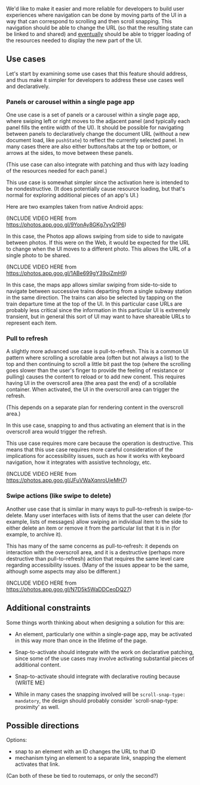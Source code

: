 
We'd like to make it easier and more reliable for developers to build user experiences
where navigation can be done by moving parts of the UI
in a way that can correspond to scrolling and then scroll snapping.
This navigation should be able to change the URL
(so that the resulting state can be linked to and shared)
and [eventually](route-matching-explainer.md#declarative-patch-based-document-updates)
should be able to trigger loading of the resources needed
to display the new part of the UI.

## Use cases

Let's start by examining some use cases that this feature should address,
and thus make it simpler for developers to address these use cases well and declaratively.

### Panels or carousel within a single page app

One use case is a set of panels or a carousel within a single page app,
where swiping left or right moves to the adjacent panel
(and typically each panel fills the entire width of the UI).
It should be possible for navigating between panels to declaratively
change the document URL (without a new document load, like `pushState`)
to reflect the currently selected panel.
In many cases there are also either buttons/tabs at the top or bottom,
or arrows at the sides,
to move between these panels.

(This use case can also integrate with patching
and thus with lazy loading of the resources
needed for each panel.)

This use case is somewhat simpler since the activation here
is intended to be nondestructive.
(It does potentially cause resource loading,
but that's normal for exploring additional pieces of an app's UI.)

Here are two examples taken from native Android apps:

(INCLUDE VIDEO HERE from https://photos.app.goo.gl/9YonAy8GKg7vyQ1P6)

In this case, the Photos app allows swiping from side to side
to navigate between photos.
If this were on the Web,
it would be expected for the URL to change
when the UI moves to a different photo.
This allows the URL of a single photo to be shared.

(INCLUDE VIDEO HERE from https://photos.app.goo.gl/1ABe699gY39oiZmH9)

In this case, the maps app allows similar swiping from side-to-side
to navigate between successive trains departing from a single subway station
in the same direction.
The trains can also be selected by tapping on the train departure time
at the top of the UI.
In this particular case URLs are probably less critical
since the information in this particular UI is extremely transient,
but in general this sort of UI may want to have shareable URLs to represent each item.

### Pull to refresh

A slightly more advanced use case is pull-to-refresh.
This is a common UI pattern where scrolling a scrollable area
(often but not always a list)
to the top
and then continuing to scroll a little bit past the top
(where the scrolling goes slower than the user's finger
to provide the feeling of resistance or pulling)
causes the content to reload or to add new conent.
This requires having UI in the overscroll area (the area past the end)
of a scrollable container.
When activated, the UI in the overscroll area can trigger the refresh.

(This depends on a separate plan for rendering content in the overscroll area.)

In this use case,
snapping to and thus activating
an element that is in the overscroll area
would trigger the refresh.

This use case requires more care because the operation is destructive.
This means that this use case requires more careful consideration
of the implications for accessibility issues,
such as how it works with keyboard navigation,
how it integrates with assistive technology,
etc.

(INCLUDE VIDEO HERE from https://photos.app.goo.gl/JFuVWaXqnroUjeMH7)

### Swipe actions (like swipe to delete)

Another use case that is similar in many ways to pull-to-refresh
is swipe-to-delete.
Many user interfaces with lists of items that the user can delete
(for example, lists of messages)
allow swiping an individual item to the side to either delete an item
or remove it from the particular list that it is in (for example, to archive it).

This has many of the same concerns as pull-to-refresh:
it depends on interaction with the overscroll area,
and it is a destructive (perhaps more destructive than pull-to-refresh)
action that requires the same level care regarding accessibility issues.
(Many of the issues appear to be the same,
although some aspects may also be different.)

(INCLUDE VIDEO HERE from https://photos.app.goo.gl/N7D5k5WaDDCeoDQ27)

## Additional constraints

Some things worth thinking about when designing a solution for this are:

* An element, particularly one within a single-page app,
  may be activated in this way more than once in the lifetime of the page.

* Snap-to-activate should integrate with the work on declarative patching,
  since some of the use cases may involve
  activating substantial pieces of additional content.

* Snap-to-activate should integrate with declarative routing because
  (WRITE ME)

* While in many cases the snapping involved will be
  `scroll-snap-type: mandatory`,
  the design should probably consider `scroll-snap-type: proximity' as well.

## Possible directions


Options:

 - snap to an element with an ID changes the URL to that ID
 - mechanism tying an element to a separate link, snapping the element
   activates that link.

(Can both of these be tied to routemaps, or only the second?)


